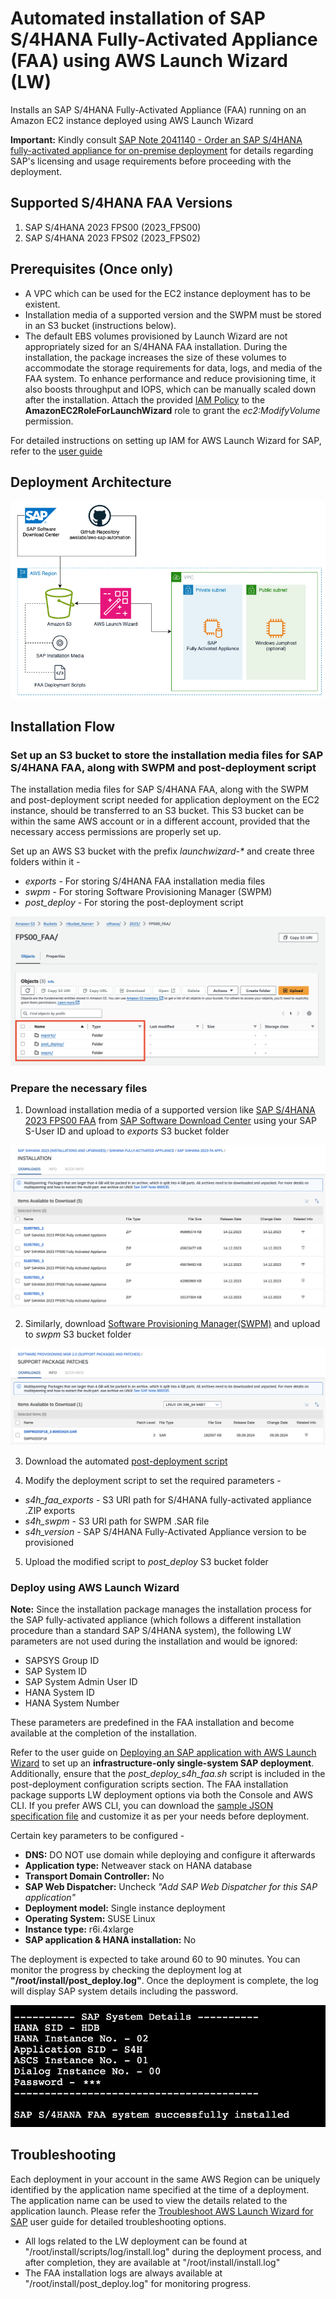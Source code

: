# Automated installation of SAP S/4HANA Fully-Activated Appliance (FAA) using AWS Launch Wizard (LW)

Installs an SAP S/4HANA Fully-Activated Appliance (FAA) running on an Amazon EC2 instance deployed using AWS Launch Wizard

**Important:** Kindly consult [SAP Note 2041140 - Order an SAP S/4HANA fully-activated appliance for on-premise deployment](https://me.sap.com/notes/2041140) for details regarding SAP's licensing and usage requirements before proceeding with the deployment.

## Supported S/4HANA FAA Versions

1. SAP S/4HANA 2023 FPS00 (2023_FPS00)
2. SAP S/4HANA 2023 FPS02 (2023_FPS02) 

## Prerequisites (Once only)

- A VPC which can be used for the EC2 instance deployment has to be existent. 
- Installation media of a supported version and the SWPM must be stored in an S3 bucket (instructions below).
- The default EBS volumes provisioned by Launch Wizard are not appropriately sized for an S/4HANA FAA installation. During the installation, the package increases the size of these volumes to accommodate the storage requirements for data, logs, and media of the FAA system. To enhance performance and reduce provisioning time, it also boosts throughput and IOPS, which can be manually scaled down after the installation. Attach the provided [IAM Policy](iam_s4h_faa_policy.json) to the **AmazonEC2RoleForLaunchWizard** role to grant the *ec2:ModifyVolume* permission.

For detailed instructions on setting up IAM for AWS Launch Wizard for SAP, refer to the [user guide](https://docs.aws.amazon.com/launchwizard/latest/userguide/launch-wizard-sap-setting-up.html#launch-wizard-sap-iam)

## Deployment Architecture

![S/4HANA FAA Deployment Architecture](static/images/deployment_architecture.png)

## Installation Flow

### Set up an S3 bucket to store the installation media files for SAP S/4HANA FAA, along with SWPM and post-deployment script

The installation media files for SAP S/4HANA FAA, along with the SWPM and post-deployment script needed for application deployment on the EC2 instance, should be transferred to an S3 bucket. This S3 bucket can be within the same AWS account or in a different account, provided that the necessary access permissions are properly set up.

Set up an AWS S3 bucket with the prefix *launchwizard-\** and create three folders within it -
- *exports* - For storing S/4HANA FAA installation media files
- *swpm* - For storing Software Provisioning Manager (SWPM)
- *post_deploy* - For storing the post-deployment script

![S3 Folder Structure](static/images/s3_folders.jpg)

### Prepare the necessary files

1. Download installation media of a supported version like [SAP S/4HANA 2023 FPS00 FAA](https://me.sap.com/softwarecenter/template/products/_APP=00200682500000001943&_EVENT=DISPHIER&HEADER=Y&FUNCTIONBAR=N&EVENT=TREE&NE=NAVIGATE&ENR=73554900100900005332&V=INST) from [SAP Software Download Center](https://support.sap.com/en/my-support/software-downloads.html) using your SAP S-User ID and upload to *exports* S3 bucket folder

![S4H FAA Export](static/images/s4h_faa_files.png)

2. Similarly, download [Software Provisioning Manager(SWPM)](https://me.sap.com/softwarecenterviewer/73555000100200007684/MAINT) and upload to *swpm* S3 bucket folder

![SWPM](static/images/swpm_file.png)

3. Download the automated [post-deployment script](post_deploy_s4h_faa.sh)

4. Modify the deployment script to set the required parameters -
- *s4h_faa_exports* - S3 URI path for S/4HANA fully-activated appliance .ZIP exports
- *s4h_swpm* - S3 URI path for SWPM .SAR file
- *s4h_version* - SAP S/4HANA Fully-Activated Appliance version to be provisioned

5. Upload the modified script to *post_deploy* S3 bucket folder

### Deploy using AWS Launch Wizard

**Note:** Since the installation package manages the installation process for the SAP fully-activated appliance (which follows a different installation procedure than a standard SAP S/4HANA system), the following LW parameters are not used during the installation and would be ignored:
- SAPSYS Group ID
- SAP System ID
- SAP System Admin User ID
- HANA System ID
- HANA System Number

These parameters are predefined in the FAA installation and become available at the completion of the installation.

Refer to the user guide on [Deploying an SAP application with AWS Launch Wizard](https://docs.aws.amazon.com/launchwizard/latest/userguide/launch-wizard-sap-deploying.html) to set up an **infrastructure-only single-system SAP deployment**. Additionally, ensure that the *post_deploy_s4h_faa.sh* script is included in the post-deployment configuration scripts section. The FAA installation package supports LW deployment options via both the Console and AWS CLI. If you prefer AWS CLI, you can download the [sample JSON specification file](lwapi_s4h_faa.json) and customize it as per your needs before deployment.

Certain key parameters to be configured -
- **DNS:** DO NOT use domain while deploying and configure it afterwards
- **Application type:** Netweaver stack on HANA database
- **Transport Domain Controller:** No
- **SAP Web Dispatcher:** Uncheck *"Add SAP Web Dispatcher for this SAP application"*
- **Deployment model:** Single instance deployment
- **Operating System:** SUSE Linux
- **Instance type:** r6i.4xlarge
- **SAP application & HANA installation:** No

The deployment is expected to take around 60 to 90 minutes. You can monitor the progress by checking the deployment log at **"/root/install/post_deploy.log"**. Once the deployment is complete, the log will display SAP system details including the password.

![SAP System Details](static/images/s4h_faa_metadata.png)

## Troubleshooting

Each deployment in your account in the same AWS Region can be uniquely identified by the application name specified at the time of a deployment. The application name can be used to view the details related to the application launch. Please refer the [Troubleshoot AWS Launch Wizard for SAP](https://docs.aws.amazon.com/launchwizard/latest/userguide/launch-wizard-sap-troubleshooting.html) user guide for detailed troubleshooting options.

- All logs related to the LW deployment can be found at "/root/install/scripts/log/install.log" during the deployment process, and after completion, they are available at "/root/install/install.log"
- The FAA installation logs are always available at "/root/install/post_deploy.log" for monitoring progress.
